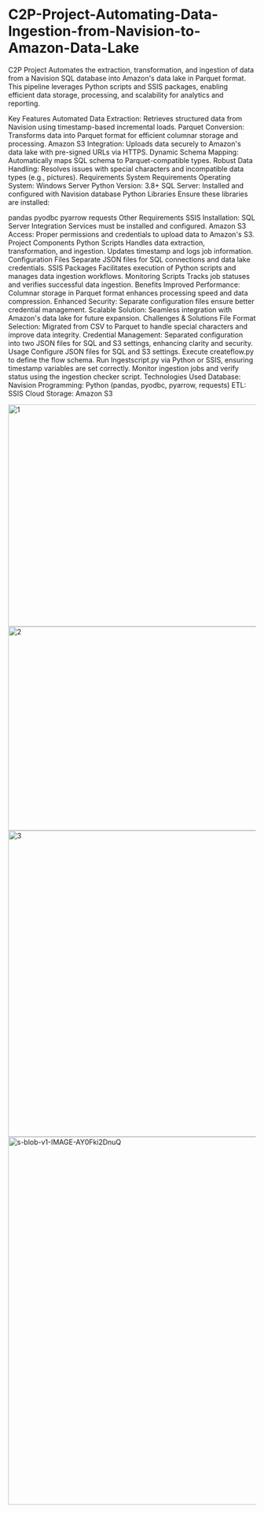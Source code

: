 # C2P-Project-Automating-Data-Ingestion-from-Navision-to-Amazon-Data-Lake
C2P Project
Automates the extraction, transformation, and ingestion of data from a Navision SQL database into Amazon's data lake in Parquet format. This pipeline leverages Python scripts and SSIS packages, enabling efficient data storage, processing, and scalability for analytics and reporting.

Key Features
Automated Data Extraction: Retrieves structured data from Navision using timestamp-based incremental loads.
Parquet Conversion: Transforms data into Parquet format for efficient columnar storage and processing.
Amazon S3 Integration: Uploads data securely to Amazon's data lake with pre-signed URLs via HTTPS.
Dynamic Schema Mapping: Automatically maps SQL schema to Parquet-compatible types.
Robust Data Handling: Resolves issues with special characters and incompatible data types (e.g., pictures).
Requirements
System Requirements
Operating System: Windows Server
Python Version: 3.8+
SQL Server: Installed and configured with Navision database
Python Libraries
Ensure these libraries are installed:

pandas
pyodbc
pyarrow
requests
Other Requirements
SSIS Installation: SQL Server Integration Services must be installed and configured.
Amazon S3 Access: Proper permissions and credentials to upload data to Amazon's S3.
Project Components
Python Scripts
Handles data extraction, transformation, and ingestion.
Updates timestamp and logs job information.
Configuration Files
Separate JSON files for SQL connections and data lake credentials.
SSIS Packages
Facilitates execution of Python scripts and manages data ingestion workflows.
Monitoring Scripts
Tracks job statuses and verifies successful data ingestion.
Benefits
Improved Performance: Columnar storage in Parquet format enhances processing speed and data compression.
Enhanced Security: Separate configuration files ensure better credential management.
Scalable Solution: Seamless integration with Amazon's data lake for future expansion.
Challenges & Solutions
File Format Selection: Migrated from CSV to Parquet to handle special characters and improve data integrity.
Credential Management: Separated configuration into two JSON files for SQL and S3 settings, enhancing clarity and security.
Usage
Configure JSON files for SQL and S3 settings.
Execute createflow.py to define the flow schema.
Run Ingestscript.py via Python or SSIS, ensuring timestamp variables are set correctly.
Monitor ingestion jobs and verify status using the ingestion checker script.
Technologies Used
Database: Navision
Programming: Python (pandas, pyodbc, pyarrow, requests)
ETL: SSIS
Cloud Storage: Amazon S3

<img width="1360" height="451" alt="1" src="https://github.com/user-attachments/assets/cadaa715-057d-470d-8ff4-10a219babd20" />

<img width="1357" height="414" alt="2" src="https://github.com/user-attachments/assets/ba004f9d-c3ae-4262-9d0d-3e433a0e7157" />

<img width="1361" height="622" alt="3" src="https://github.com/user-attachments/assets/5a09814a-554e-40df-879c-441481bca873" />

<img width="1600" height="747" alt="s-blob-v1-IMAGE-AY0Fki2DnuQ" src="https://github.com/user-attachments/assets/22ae9f79-f826-47bd-979d-aee0af725621" />



